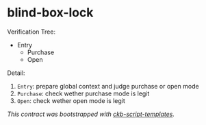 # blind-box-lock

Verification Tree:
- Entry
  - Purchase
  - Open

Detail:
1. `Entry`: prepare global context and judge purchase or open mode
2. `Purchase`: check wether purchase mode is legit
3. `Open`: check wether open mode is legit

*This contract was bootstrapped with [ckb-script-templates].*

[ckb-script-templates]: https://github.com/cryptape/ckb-script-templates
